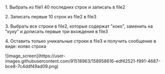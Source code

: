 <p>1. Выбрать из file1 40 последних строк и записать в file2</p>
<p>2. Записать первые 10 строк из file2 в file3</p>
<p>3. Выбрать все строки в file2, которые содержат "коко", заменить на "куку" и дописать первые три вхождения в file3</p>
<p>4. Оставить только уникальные строки в file3 и получить сообщение в виде: колво строка</p>
![image_screen](https://user-images.githubusercontent.com/91518963/158958616-edf42521-f991-4687-bce8-7c4ddf49ad09.png)
